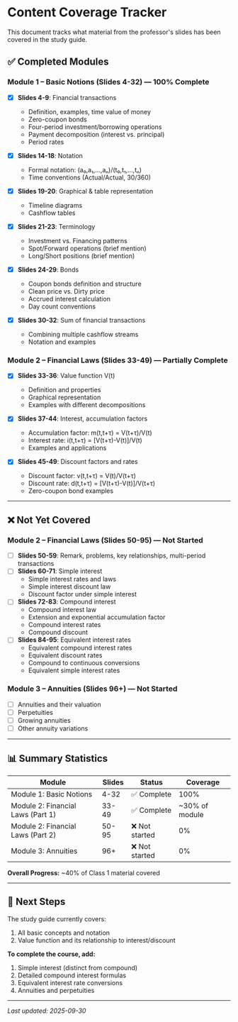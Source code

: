 # Content Coverage Tracker

This document tracks what material from the professor's slides has been covered in the study guide.

## ✅ **Completed Modules**

### Module 1 – Basic Notions (Slides 4-32) — **100% Complete**

- [x] **Slides 4-9**: Financial transactions
  - Definition, examples, time value of money
  - Zero-coupon bonds
  - Four-period investment/borrowing operations
  - Payment decomposition (interest vs. principal)
  - Period rates

- [x] **Slides 14-18**: Notation
  - Formal notation: (a₀,a₁,...,aₙ)/(t₀,t₁,...,tₙ)
  - Time conventions (Actual/Actual, 30/360)

- [x] **Slides 19-20**: Graphical & table representation
  - Timeline diagrams
  - Cashflow tables

- [x] **Slides 21-23**: Terminology
  - Investment vs. Financing patterns
  - Spot/Forward operations (brief mention)
  - Long/Short positions (brief mention)

- [x] **Slides 24-29**: Bonds
  - Coupon bonds definition and structure
  - Clean price vs. Dirty price
  - Accrued interest calculation
  - Day count conventions

- [x] **Slides 30-32**: Sum of financial transactions
  - Combining multiple cashflow streams
  - Notation and examples

### Module 2 – Financial Laws (Slides 33-49) — **Partially Complete**

- [x] **Slides 33-36**: Value function V(t)
  - Definition and properties
  - Graphical representation
  - Examples with different decompositions

- [x] **Slides 37-44**: Interest, accumulation factors
  - Accumulation factor: m(t,t+τ) = V(t+τ)/V(t)
  - Interest rate: i(t,t+τ) = [V(t+τ)-V(t)]/V(t)
  - Examples and applications

- [x] **Slides 45-49**: Discount factors and rates
  - Discount factor: v(t,t+τ) = V(t)/V(t+τ)
  - Discount rate: d(t,t+τ) = [V(t+τ)-V(t)]/V(t+τ)
  - Zero-coupon bond examples

---

## ❌ **Not Yet Covered**

### Module 2 – Financial Laws (Slides 50-95) — **Not Started**

- [ ] **Slides 50-59**: Remark, problems, key relationships, multi-period transactions
- [ ] **Slides 60-71**: Simple interest
  - Simple interest rates and laws
  - Simple interest discount law
  - Discount factor under simple interest
- [ ] **Slides 72-83**: Compound interest
  - Compound interest law
  - Extension and exponential accumulation factor
  - Compound interest rates
  - Compound discount
- [ ] **Slides 84-95**: Equivalent interest rates
  - Equivalent compound interest rates
  - Equivalent discount rates
  - Compound to continuous conversions
  - Equivalent simple interest rates

### Module 3 – Annuities (Slides 96+) — **Not Started**

- [ ] Annuities and their valuation
- [ ] Perpetuities
- [ ] Growing annuities
- [ ] Other annuity variations

---

## 📊 **Summary Statistics**

| Module | Slides | Status | Coverage |
|--------|--------|--------|----------|
| Module 1: Basic Notions | 4-32 | ✅ Complete | 100% |
| Module 2: Financial Laws (Part 1) | 33-49 | ✅ Complete | ~30% of module |
| Module 2: Financial Laws (Part 2) | 50-95 | ❌ Not started | 0% |
| Module 3: Annuities | 96+ | ❌ Not started | 0% |

**Overall Progress:** ~40% of Class 1 material covered

---

## 🎯 **Next Steps**

The study guide currently covers:
1. All basic concepts and notation
2. Value function and its relationship to interest/discount

**To complete the course, add:**
1. Simple interest (distinct from compound)
2. Detailed compound interest formulas
3. Equivalent interest rate conversions
4. Annuities and perpetuities

---

*Last updated: 2025-09-30*

